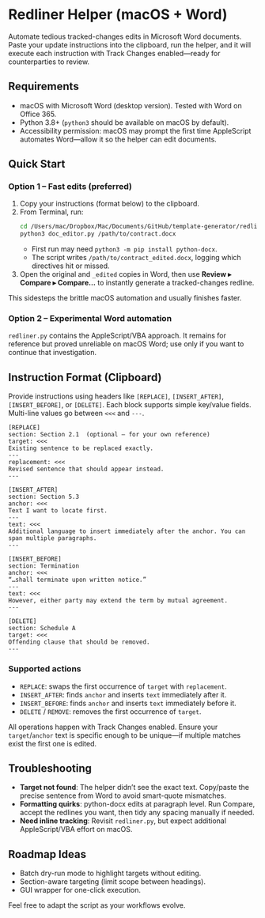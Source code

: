 # Redliner Helper (macOS + Word)

Automate tedious tracked-changes edits in Microsoft Word documents. Paste your update instructions into the clipboard, run the helper, and it will execute each instruction with Track Changes enabled—ready for counterparties to review.

## Requirements

- macOS with Microsoft Word (desktop version). Tested with Word on Office 365.
- Python 3.8+ (`python3` should be available on macOS by default).
- Accessibility permission: macOS may prompt the first time AppleScript automates Word—allow it so the helper can edit documents.

## Quick Start

### Option 1 – Fast edits (preferred)

1. Copy your instructions (format below) to the clipboard.
2. From Terminal, run:
   ```bash
   cd /Users/mac/Dropbox/Mac/Documents/GitHub/template-generator/redliner
   python3 doc_editor.py /path/to/contract.docx
   ```
   - First run may need `python3 -m pip install python-docx`.
   - The script writes `/path/to/contract_edited.docx`, logging which directives hit or missed.
3. Open the original and `_edited` copies in Word, then use **Review ▸ Compare ▸ Compare…** to instantly generate a tracked-changes redline.

This sidesteps the brittle macOS automation and usually finishes faster.

### Option 2 – Experimental Word automation

`redliner.py` contains the AppleScript/VBA approach. It remains for reference but proved unreliable on macOS Word; use only if you want to continue that investigation.

## Instruction Format (Clipboard)

Provide instructions using headers like `[REPLACE]`, `[INSERT_AFTER]`, `[INSERT_BEFORE]`, or `[DELETE]`. Each block supports simple key/value fields. Multi-line values go between `<<<` and `---`.

```
[REPLACE]
section: Section 2.1  (optional – for your own reference)
target: <<<
Existing sentence to be replaced exactly.
---
replacement: <<<
Revised sentence that should appear instead.
---

[INSERT_AFTER]
section: Section 5.3
anchor: <<<
Text I want to locate first.
---
text: <<<
Additional language to insert immediately after the anchor. You can span multiple paragraphs.
---

[INSERT_BEFORE]
section: Termination
anchor: <<<
“…shall terminate upon written notice.”
---
text: <<<
However, either party may extend the term by mutual agreement.
---

[DELETE]
section: Schedule A
target: <<<
Offending clause that should be removed.
---
```

### Supported actions

- `REPLACE`: swaps the first occurrence of `target` with `replacement`.
- `INSERT_AFTER`: finds `anchor` and inserts `text` immediately after it.
- `INSERT_BEFORE`: finds `anchor` and inserts `text` immediately before it.
- `DELETE` / `REMOVE`: removes the first occurrence of `target`.

All operations happen with Track Changes enabled. Ensure your `target`/`anchor` text is specific enough to be unique—if multiple matches exist the first one is edited.

## Troubleshooting

- **Target not found**: The helper didn’t see the exact text. Copy/paste the precise sentence from Word to avoid smart-quote mismatches.
- **Formatting quirks**: python-docx edits at paragraph level. Run Compare, accept the redlines you want, then tidy any spacing manually if needed.
- **Need inline tracking**: Revisit `redliner.py`, but expect additional AppleScript/VBA effort on macOS.

## Roadmap Ideas

- Batch dry-run mode to highlight targets without editing.
- Section-aware targeting (limit scope between headings).
- GUI wrapper for one-click execution.

Feel free to adapt the script as your workflows evolve.
